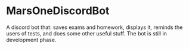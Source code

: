 # MarsOneDiscordBot
A discord bot that: saves exams and homework, displays it, reminds the users of tests, and does some other useful stuff.
The bot is still in development phase.
